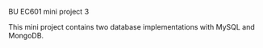 BU EC601 mini project 3

This mini project contains two database implementations with MySQL and MongoDB.
